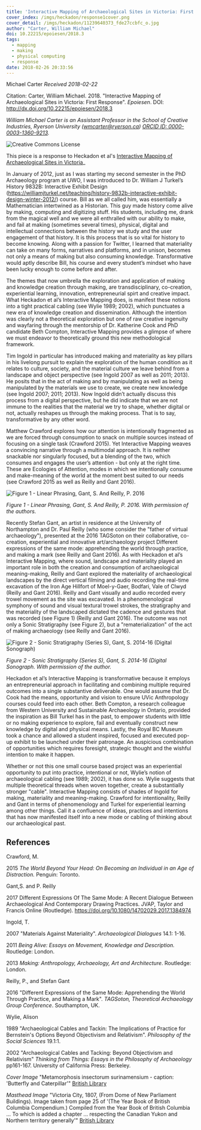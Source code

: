 ```yaml
---
title: 'Interactive Mapping of Archaeological Sites in Victoria: First Response'
cover_index: /imgs/heckadon/response1cover.png
cover_detail: /imgs/heckadon/11239640373_fde27ccbfc_o.jpg
author: "Carter, William Michael"
doi: 10.22215/epoiesen/2018.3
tags:
  - mapping
  - making
  - physical computing
  - response
date: 2018-02-26 20:33:56
---
```


Michael Carter
_Received 2018-02-22_

Citation: Carter, William Michael. 2018. "Interactive Mapping of Archaeological Sites in Victoria: First Response". _Epoiesen_. DOI: http://dx.doi.org/10.22215/epoiesen/2018.3

_William Michael Carter is an Assistant Professor in the School of Creative Industries, Ryerson University (wmcarter@ryerson.ca) [ORCID ID: 0000-0003-1360-9213](http://orcid.org/0000-0003-1360-9213)._

<a rel="license" href="http://creativecommons.org/licenses/by-sa/4.0/"><img alt="Creative Commons License" style="border-width:0" src="https://i.creativecommons.org/l/by-sa/4.0/80x15.png" align="left"/></a><br>


This piece is a response to Heckadon et al's [Interactive Mapping of Archaeological Sites in Victoria](/2018/02/08/interactive-mapping-archae-victoria/)_

In January of 2012, just as I was starting my second semester in the PhD Archaeology program at UWO, I was introduced to Dr. William J Turkel’s History 9832B: Interactive Exhibit Design (https://williamjturkel.net/teaching/history-9832b-interactive-exhibit-design-winter-2012/) course. Bill as we all called him, was essentially a Mathematician intertwined as a Historian. This guy made history come alive by making, computing and digitizing stuff. His students, including me, drank from the magical well and we were all enthralled with our ability to make, and fail at making (sometimes several times), physical, digital and intellectual connections between the history we study and the user engagement of that history. It is this process that is so vital for history to become knowing. Along with a passion for Twitter, I learned that materiality can take on many forms, narratives and platforms, and in unison, becomes not only a means of making but also consuming knowledge. Transformative would aptly describe Bill, his course and every student’s mindset who have been lucky enough to come before and after.


The themes that now umbrella the exploration and application of making and knowledge creation through making, are transdisciplinary, co-creation, experiential learning, innovation, entrepreneurial spirt and creative impact. What Heckadon et al’s Interactive Mapping does, is manifest these notions into a tight practical cabling (see Wylie 1989; 2002), which punctuates a new era of knowledge creation and dissemination. Although the intention was clearly not a theoretical exploration but one of raw creative ingenuity and wayfaring through the mentorship of Dr. Katherine Cook and PhD candidate Beth Compton, Interactive Mapping provides a glimpse of where we must endeavor to theoretically ground this new methodological framework.

Tim Ingold in particular has introduced making and materiality as key pillars in his livelong pursuit to explain the exploration of the human condition as it relates to culture, society, and the material culture we leave behind from a landscape and object perspective (see Ingold 2007 as well as 2011; 2013). He posits that in the act of making and by manipulating as well as being manipulated by the materials we use to create, we create new knowledge (see Ingold 2007; 2011; 2013). Now Ingold didn’t actually discuss this process from a digital perspective, but he did indicate that we are not immune to the realities that the material we try to shape, whether digital or not, actually reshapes us through the making process. That is to say, transformative by any other word.

Matthew Crawford explores how our attention is intentionally fragmented as we are forced through consumption to snack on multiple sources instead of focusing on a single task (Crawford 2015). Yet Interactive Mapping weaves a convincing narrative through a multimodal approach. It is neither snackable nor singularly focused, but a blending of the two, which consumes and engages the user’s attention -  but only at the right time. These are Ecologies of Attention, modes in which we intentionally consume and make-meaning of the world at the moment best suited to our needs (see Crawford 2015 as well as Reilly and Gant 2016).

![Figure 1 - Linear Phrasing, Gant, S. And Reilly, P. 2016](/imgs/heckadon/S_Gant_Linear_Phrasing.jpg)

_Figure 1 - Linear Phrasing, Gant, S. And Reilly, P. 2016. With permission of the authors._

Recently Stefan Gant, an artist in residence at the University of Northampton and Dr. Paul Reilly (who some consider the "father of virtual archaeology"),  presented at the 2016 TAGSoton on their collaborative, co-creation, experiential and innovative art/archaeology project Different expressions of the same mode: apprehending the world through practice, and making a mark (see Reilly and Gant 2016). As with Heckadon et al’s Interactive Mapping, where sound, landscape and materiality played an important role in both the creation and consumption of archaeological meaning-making, Reilly and Gant explored the materiality of archaeological landscapes by the direct vertical filming and audio recording the real-time excavation of the Iron Age Hillfort of Moel-y-Gaer, Bodfari, Vale of Clwyd (Reilly and Gant 2016). Reilly and Gant visually and audio recorded every trowel movement as the site was excavated. In a phenomenological symphony of sound and visual textural trowel strokes, the stratigraphy and the materiality of the landscaped dictated the cadence and gestures that was recorded (see Figure 1) (Reilly and Gant 2016). The outcome was not only a Sonic Stratigraphy (see Figure 2), but a "rematerialization" of the act of making archaeology (see Reilly and Gant 2016).

![Figure 2 - Sonic Stratigraphy (Series S), Gant, S. 2014-16 (Digital Sonograph)](/imgs/heckadon/S_Gant_Sonic_Stratigraphy.jpg)

_Figure 2 - Sonic Stratigraphy (Series S), Gant, S. 2014-16 (Digital Sonograph. With permission of the author._

Heckadon et al’s Interactive Mapping is transformative because it employs an entrepreneurial approach in facilitating and combining multiple required outcomes into a single substantive deliverable. One would assume that Dr. Cook had the means, opportunity and vision to ensure UVic Anthropology courses could feed into each other. Beth Compton, a research colleague from Western University and Sustainable Archaeology in Ontario, provided the inspiration as Bill Turkel has in the past, to empower students with little or no making experience to explore, fail and eventually construct new knowledge by digital and physical means. Lastly, the Royal BC Museum took a chance and allowed a student inspired, focused and executed pop-up exhibit to be launched under their patronage. An auspicious combination of opportunities which requires foresight, strategic thought and the wishful intention to make it happen.

Whether or not this one small course based project was an experiential opportunity to put into practice, intentional or not, Wylie’s notion of archaeological cabling (see 1989; 2002), it has done so. Wylie suggests that multiple theoretical threads when woven together, create a substantially stronger "cable". Interactive Mapping consists of shades of Ingold for making, materiality and meaning-making. Crawford for intentionality, Reilly and Gant in terms of phenomenology and Turkel for experiential learning among other things. Call it a confluence of ideas, practices and intentions that has now manifested itself into a new mode or cabling of thinking about our archaeological past.

## References

Crawford, M.

2015 _The World Beyond Your Head: On Becoming an Individual in an Age of Distraction._ Penguin: Toronto.

Gant,S. and P. Reilly

2017 Different Expressions Of The Same Mode: A Recent Dialogue Between Archaeological And Contemporary Drawing Practices. JVAP, Taylor and Francis Online (Routledge). https://doi.org/10.1080/14702029.2017.1384974

Ingold, T.

2007 "Materials Against Materiality". _Archaeological Dialogues_ 14.1: 1-16.

2011 _Being Alive: Essays on Movement, Knowledge and Description._ Routledge: London.

2013 _Making: Anthropology, Archaeology, Art and Architecture_. Routledge: London.

Reilly, P., and Stefan Gant

2016 "Different Expressions of the Same Mode: Apprehending the World Through Practice, and Making a Mark". _TAGSoton, Theoretical Archaeology Group Conference_. Southampton, UK.

Wylie, Alison

1989 "Archaeological Cables and Tackin: The Implications of Practice for Bernstein's Options Beyond Objectivism and Relativism". _Philosophy of the Social Sciences_ 19.1:1.

2002 "Archaeological Cables and Tacking: Beyond Objectivism and Relativism" _Thinking from Things: Essays in the Philosophy of Archaeology_ pp161-167. University of California Press: Berkeley.

_Cover Image_ "Metamorphosis insectorum surinamensium - caption: 'Butterfly and Caterpillar'" [British Library](https://www.flickr.com/photos/britishlibrary/12458734145/)

_Masthead Image_ "Victoria City, 1807, (From Dome of New Parliament Buildings). Image taken from page 25 of '(The Year Book of British Columbia Compendium.) Compiled from the Year Book of British Columbia ... To which is added a chapter ... respecting the Canadian Yukon and Northern territory generally'" [British Library](https://www.flickr.com/photos/britishlibrary/11239640373/)

